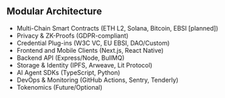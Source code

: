 ## Modular Architecture
- Multi-Chain Smart Contracts (ETH L2, Solana, Bitcoin, EBSI [planned])
- Privacy & ZK-Proofs (GDPR-compliant)
- Credential Plug-ins (W3C VC, EU EBSI, DAO/Custom)
- Frontend and Mobile Clients (Next.js, React Native)
- Backend API (Express/Node, BullMQ)
- Storage & Identity (IPFS, Arweave, Lit Protocol)
- AI Agent SDKs (TypeScript, Python)
- DevOps & Monitoring (GitHub Actions, Sentry, Tenderly)
- Tokenomics (Future/Optional)
